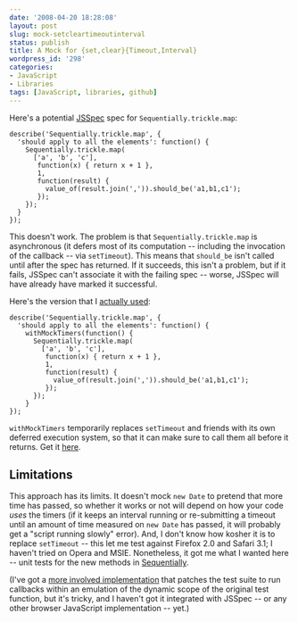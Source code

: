 ```yaml
---
date: '2008-04-20 18:28:08'
layout: post
slug: mock-setcleartimeoutinterval
status: publish
title: A Mock for {set,clear}{Timeout,Interval}
wordpress_id: '298'
categories:
- JavaScript
- Libraries
tags: [JavaScript, libraries, github]
---
```


Here's a potential [JSSpec](http://jania.pe.kr/aw/moin.cgi/JSSpec) spec for `Sequentially.trickle.map`:
    
    describe('Sequentially.trickle.map', {
      'should apply to all the elements': function() {
        Sequentially.trickle.map(
          ['a', 'b', 'c'],
           function(x) { return x + 1 },
           1,
           function(result) {
             value_of(result.join(',')).should_be('a1,b1,c1');
           });
        });
      }
    });

This doesn't work.  The problem is that `Sequentially.trickle.map` is asynchronous (it defers most of its computation -- including the invocation of the callback -- via `setTimeout`).  This means that `should_be` isn't called until after the spec has returned.  If it succeeds, this isn't a problem, but if it fails, JSSpec can't associate it with the failing spec -- worse, JSSpec will have already have marked it successful.

Here's the version that I [actually used](http://github.com/osteele/sequentially/tree/master%2Fspecs%2Fsequentially-specs.js?raw=true):
    
    describe('Sequentially.trickle.map', {
      'should apply to all the elements': function() {
        withMockTimers(function() {
          Sequentially.trickle.map(
            ['a', 'b', 'c'],
             function(x) { return x + 1 },
             1,
             function(result) {
               value_of(result.join(',')).should_be('a1,b1,c1');
             });
          });
        }
    });

`withMockTimers` temporarily replaces `setTimeout` and friends with its own deferred execution system, so that it can make sure to call them all before it returns.  Get it [here](http://github.com/osteele/sequentially/tree/master%2Fspecs%2Fmock-timers.js?raw=true).

## Limitations

This approach has its limits.  It doesn't mock `new Date` to pretend that more time has passed, so whether it works or not will depend on how your code _uses_ the timers (if it keeps an interval running or re-submitting a timeout until an amount of time measured on `new Date` has passed, it will probably get a "script running slowly" error).  And, I don't know how kosher it is to replace `setTimeout` -- this let me test against Firefox 2.0 and Safari 3.1; I haven't tried on Opera and MSIE.  Nonetheless, it got me what I wanted here -- unit tests for the new methods in [Sequentially](http://osteele.com/sources/javascript/sequentially).

(I've got a [more involved implementation](http://github.com/osteele/lztestkit) that patches the test suite to run callbacks within an emulation of the dynamic scope of the original test function, but it's tricky, and I haven't got it integrated with JSSpec -- or any other browser JavaScript implementation -- yet.)
